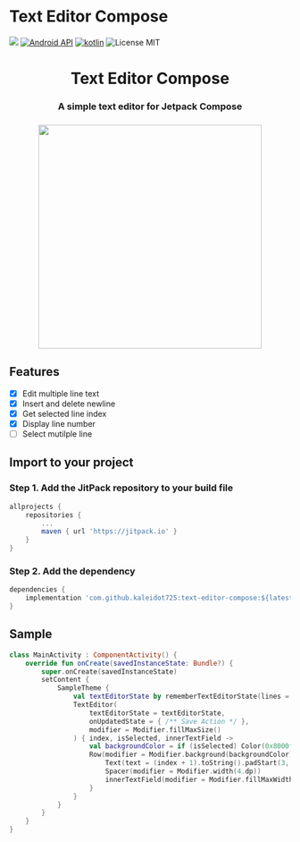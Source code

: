 # Text Editor Compose

[![](https://jitpack.io/v/kaleidot725/text-editor-compose.svg)](https://jitpack.io/#kaleidot725/text-editor-compose)
[![Android API](https://img.shields.io/badge/api-24%2B-brightgreen.svg)](https://android-arsenal.com/api?level=24)
[![kotlin](https://img.shields.io/github/languages/top/kaleidot725/text-editor-compose)](https://kotlinlang.org/)
![License MIT](https://img.shields.io/github/license/kaleidot725/text-editor-compose)

<h1 align="center">
    Text Editor Compose
</h1>

<h3 align="center">
    A simple text editor for Jetpack Compose
</h3>

<h3 align="center">
    <img align="center" width=400 src="https://github.com/kaleidot725/text-editor-compose/blob/main/demo.gif">
</h3>

## Features

- [x] Edit multiple line text
- [x] Insert and delete newline
- [x] Get selected line index
- [x] Display line number
- [ ] Select mutilple line

## Import to your project

### Step 1. Add the JitPack repository to your build file

```gradle
allprojects {
	repositories {
		...
		maven { url 'https://jitpack.io' }
	}
}
```

### Step 2. Add the dependency

```gradle
dependencies {
	implementation 'com.github.kaleidot725:text-editor-compose:${latest-version}'
}
```

## Sample

```kotlin
class MainActivity : ComponentActivity() {
    override fun onCreate(savedInstanceState: Bundle?) {
        super.onCreate(savedInstanceState)
        setContent {
            SampleTheme {
                val textEditorState by rememberTextEditorState(lines = DemoText.lines())
                TextEditor(
                    textEditorState = textEditorState,
                    onUpdatedState = { /** Save Action */ },
                    modifier = Modifier.fillMaxSize()
                ) { index, isSelected, innerTextField ->
                    val backgroundColor = if (isSelected) Color(0x8000ff00) else Color.White
                    Row(modifier = Modifier.background(backgroundColor)) {
                        Text(text = (index + 1).toString().padStart(3, '0'))
                        Spacer(modifier = Modifier.width(4.dp))
                        innerTextField(modifier = Modifier.fillMaxWidth())
                    }
                }
            }
        }
    }
}
```
